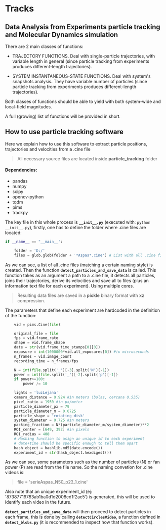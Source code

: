 # Tracks

## Data Analysis from Experiments particle tracking and Molecular Dynamics simulation

There are 2 main classes of functions:

* TRAJECTORY FUNCTIONS. Deal with single-particle trajectories, with variable length in general (since particle tracking from experiments produces different-length trajectories).

* SYSTEM INSTANTANEOUS-STATE FUNCTIONS. Deal with system's snapshots analysis. They have variable number of particles (since particle tracking from experiments produces different-length trajectories).

Both classes of functions should be able to yield with both system-wide and local-field magnitudes.

A full (growing) list of functions will be provided in short.


## How to use particle tracking software

Here we explain how to use this software to extract particle positions, trajectories and velocities from a .cine file

> All necessary source files are located inside **particle_tracking** folder

#### Dependencies:
 
 * pandas
 * numpy
 * scipy
 * opencv-python
 * tqdm
 * pims
 * trackpy

The key file in this whole process is **`__init__.py`** (executed with: `python __init__.py`), firstly, one has to define the folder where .cine files are located:

```python
if __name__ == "__main__":

    folder = 'D:/'
    files = glob.glob(folder + '*Aspas*.cine') # List with all .cine files
```
As we can see, a list of all .cine files (matching a certain naming style) is created. Then the function 
**`detect_particles_and_save_data`** is called. This function takes as an argument a path to a .cine file, it
detects all particles, joins their trajectories, derive its velocities and save all to files (plus an information
text file for each experiment). Using multiple cores.

> Resulting data files are saved in a **pickle** binary format with **xz** compression.

The parameters that define each experiment are hardcoded in the definition of the function:

```python
    vid = pims.Cine(file)

    original_file = file
    fps = vid.frame_rate
    shape = vid.frame_shape
    date = str(vid.frame_time_stamps[0][0])
    exposure = int(1000000*vid.all_exposures[0]) #in microseconds
    n_frames = vid.image_count
    recording_time = n_frames/fps

    N = int(file.split('_')[-3].split('N')[-1])
    power = int(file.split('_')[-2].split('p')[-1])
    if power>=100:
        power /= 10

    lights = 'luzLejana'
    camera_distance = 0.924 #in meters (bolas, cercana 0.535)
    pixel_ratio = 1950 #in px/meter
    particle_diameter_px = 79
    particle_diameter_m = 0.0725
    particle_shape = 'rotating disk'
    system_diameter = 0.725 #in meters
    packing_fraction = N*(particle_diameter_m/system_diameter)**2
    ROI_center = [649, 392] #in pixels
    ROI_radius = 408
    # Hashing function to asign an unique id to each experiment
    # date+time should be specific enough to tell them apart
    hash_object = hashlib.md5(date.encode())
    experiment_id = str(hash_object.hexdigest())
```

As we can see, some parameters such as the number of particles (N) or fan power (P) are read from the file name. So the naming convetion
for .cine videos is:

> file = 'serieAspas_N50_p23_1.cine'

Also note that an unique experiment_id (ej: '87387719783ab1ba0d1d2008cd1f2ac5') is generated, this will be used to identify each video in the future.

**`detect_particles_and_save_data`** will then proceed to detect particles in each frame, this is done by calling **`detectCirclesVideo`**, a function defined in **`detect_blobs.py`** (it is recommended to inspect how that function works).
